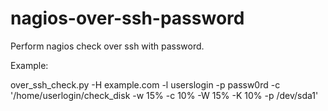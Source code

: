 # nagios-over-ssh-password

Perform nagios check over ssh with password.

Example:

over_ssh_check.py -H example.com -l userslogin -p passw0rd -c '/home/userlogin/check_disk -w 15% -c 10% -W 15% -K 10% -p /dev/sda1'
